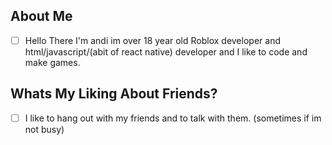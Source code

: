 ## About Me
- [ ] Hello There I'm andi im over 18 year old Roblox developer and html/javascript/(abit of react native) developer and I like to code and make games.

## Whats My Liking About Friends?
- [ ] I like to hang out with my friends and to talk with them. (sometimes if im not busy)
